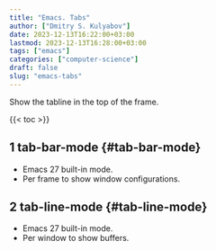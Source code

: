```yaml
---
title: "Emacs. Tabs"
author: ["Dmitry S. Kulyabov"]
date: 2023-12-13T16:22:00+03:00
lastmod: 2023-12-13T16:28:00+03:00
tags: ["emacs"]
categories: ["computer-science"]
draft: false
slug: "emacs-tabs"
---
```


Show the tabline in the top of the frame.

<!--more-->

{{< toc >}}


## <span class="section-num">1</span> tab-bar-mode {#tab-bar-mode}

-   Emacs 27 built-in mode.
-   Per frame to show window configurations.


## <span class="section-num">2</span> tab-line-mode {#tab-line-mode}

-   Emacs 27 built-in mode.
-   Per window to show buffers.
